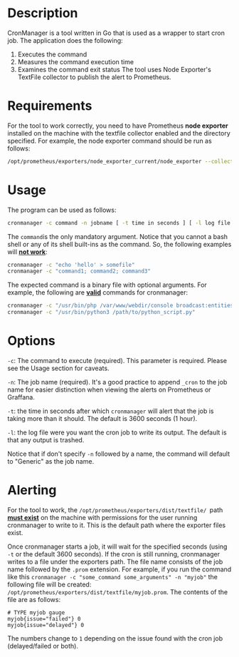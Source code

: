 # Description

CronManager is a tool written in Go that is used as a wrapper to start cron job. The application does the following:

1. Executes the command
2. Measures the command execution time
3. Examines the command exit status
The tool uses Node Exporter's TextFile collector to publish the alert to Prometheus.
# Requirements

For the tool to work correctly, you need to have Prometheus **node exporter** installed on the machine with the textfile collector enabled and the directory specified. For example, the node exporter command should be run as follows:

```bash
/opt/prometheus/exporters/node_exporter_current/node_exporter --collector.conntrack --collector.diskstats --collector.entropy --collector.filefd --collector.filesystem --collector.loadavg --collector.mdadm --collector.meminfo --collector.netdev --collector.netstat --collector.stat --collector.time --collector.vmstat --web.listen-address=0.0.0.0:9100 --log.level=info --collector.textfile --collector.textfile.directory=/opt/prometheus/exporters/dist/textfile
```

# Usage

The program can be used as follows:

```bash
cronmanager -c command -n jobname [ -t time in seconds ] [ -l log file ]
```

The `command`is the only mandatory argument. Notice that you cannot a bash shell or any of its shell built-ins as the command. So, the following examples will **<u>not work</u>**:

```bash
cronmanager -c "echo 'hello' > somefile"
cronmanager -c "command1; command2; command3"
```

The expected command is a binary file with optional arguments. For example, the following are **<u>valid</u>** commands for cronmanager:

```bash
cronmanager -c "/usr/bin/php /var/www/webdir/console broadcast:entities:updated -e project -l 20000"
cronmanager -c "/usr/bin/python3 /path/to/python_script.py"
```

# Options

`-c`: The command to execute (required). This parameter is required. Please see the Usage section for caveats.

`-n`: The job name (required). It's a good practice to append `_cron` to the job name for easier distinction when viewing the alerts on Prometheus or Graffana.

`-t`: the time in seconds after which `cronmanager` will alert that the job is taking more than it should. The default is 3600 seconds (1 hour).

`-l`: the log file were you want the cron job to write its output. The default is that any output is trashed.

Notice that if  don't specify `-n` followed by a name, the command will default to "Generic" as the job name.

# Alerting

For the tool to work, the `/opt/prometheus/exporters/dist/textfile/ `path **<u>must exist</u>** on the machine with permissions for the user running cronmanager to write to it. This is the default path where the exporter files exist.

Once cronmanager starts a job, it will wait for the specified seconds (using `-t` or the default 3600 seconds). If the cron is still running, cronmanager writes to a file under the exporters path. The file name consists of the job name followed by the `.prom` extension. For example, if you run the command like this `cronmanager -c "some_command some_arguments" -n "myjob"` the following file will be created: `/opt/prometheus/exporters/dist/textfile/myjob.prom`. The contents of the file are as follows:

```plain
# TYPE myjob gauge
myjob{issue="failed"} 0
myjob{issue="delayed"} 0
```

The numbers change to `1` depending on the issue found with the cron job (delayed/failed or both).